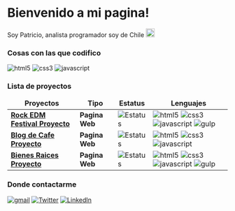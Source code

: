 <h1>Bienvenido a mi pagina!</h1>
<p>Soy Patricio, analista programador soy de Chile <img src="https://images.emojiterra.com/twitter/v14.0/128px/1f1e8-1f1f1.png" width="20"/></p>
<h3>Cosas con las que codifico</h3>
<p>

  <img alt="html5" src="https://img.shields.io/badge/-HTML5-E34F26?style=for-the-badge&logo=html5&logoColor=white" />
  <img alt="css3" src="https://img.shields.io/badge/-CSS3-1572B6?style=for-the-badge&logo=css3&logoColor=white" />
  <img alt="javascript" src="https://img.shields.io/badge/-JAVASCRIPT-ED8B00?style=for-the-badge&logo=javascript&logoColor=white" />

</p>
<h3>Lista de proyectos</h3>
<table>
  <thead align="center">
    <tr border: none;>
      <td><b>Proyectos</b></td>
      <td><b>Tipo</b></td>
      <td><b>Estatus</b></td>
      <td><b>Lenguajes</b></td>
    </tr>
  </thead>
  <tbody>
    <tr>
     <td><a href="https://github.com/PVEGAM/Rock-EDM-Festival-Proyecto"><b>Rock EDM Festival Proyecto</b></a></td>
      <td><a><b>Pagina Web</b></a></td>
      <td><img alt="Estatus" src="https://img.shields.io/static/v1?style=for-the-badge&label=ESTATUS&message=FINALIZADO&color=green"/></td>
      <td><img alt="html5" src="https://img.shields.io/badge/-HTML5-E34F26?style=for-the-badge&logo=html5&logoColor=white"/>
      <img alt="css3" src="https://img.shields.io/badge/-CSS3-1572B6?style=for-the-badge&logo=css3&logoColor=white"/>
      <img alt="javascript" src="https://img.shields.io/badge/-JAVASCRIPT-ED8B00?style=for-the-badge&logo=javascript&logoColor=white"/>
      <img alt="gulp" src="https://img.shields.io/badge/-GULP-F40027?style=for-the-badge&logo=gulp&logoColor=white"/>
    </tr>
     <tr>
     <td><a href="https://github.com/PVEGAM/Blog-Cafe-Proyecto"><b>Blog de Cafe Proyecto</b></a></td>
      <td><a><b>Pagina Web</b></a></td>
      <td><img alt="Estatus" src="https://img.shields.io/static/v1?style=for-the-badge&label=ESTATUS&message=FINALIZADO&color=green"/></td>
      <td><img alt="html5" src="https://img.shields.io/badge/-HTML5-E34F26?style=for-the-badge&logo=html5&logoColor=white"/>
      <img alt="css3" src="https://img.shields.io/badge/-CSS3-1572B6?style=for-the-badge&logo=css3&logoColor=white"/>
      <img alt="javascript" src="https://img.shields.io/badge/-JAVASCRIPT-ED8B00?style=for-the-badge&logo=javascript&logoColor=white"/>
    </tr>
       <tr>
     <td><a href="https://github.com/PVEGAM/Bienes-Raices-Proyecto"><b>Bienes Raices Proyecto</b></a></td>
      <td><a><b>Pagina Web</b></a></td>
      <td><img alt="Estatus" src="https://img.shields.io/static/v1?style=for-the-badge&label=ESTATUS&message=PENDIENTE&color=yellow"/></td>
      <td><img alt="html5" src="https://img.shields.io/badge/-HTML5-E34F26?style=for-the-badge&logo=html5&logoColor=white"/>
      <img alt="css3" src="https://img.shields.io/badge/-CSS3-1572B6?style=for-the-badge&logo=css3&logoColor=white"/>
      <img alt="javascript" src="https://img.shields.io/badge/-JAVASCRIPT-ED8B00?style=for-the-badge&logo=javascript&logoColor=white"/>
       <img alt="gulp" src="https://img.shields.io/badge/-GULP-F40027?style=for-the-badge&logo=gulp&logoColor=white"/>
    </tr>
  </tbody>
</table>
<h3>Donde contactarme</h3>
<p><a href="mailto:pvegam17@gmail.com" target="_blank"><img alt="gmail" src="https://img.shields.io/badge/GMAIL-D14836?.svg?&style=for-the-badge&logo=gmail&logoColor=white" /></a> 
<a href="" target="_blank"><img alt="Twitter" src="https://img.shields.io/badge/twitter-%231DA1F2.svg?&style=for-the-badge&logo=twitter&logoColor=white" /></a> 
<a href="https://www.linkedin.com/in/patricio-vega-11a729255/" target="_blank"><img alt="LinkedIn" src="https://img.shields.io/badge/linkedin-%230077B5.svg?&style=for-the-badge&logo=linkedin&logoColor=white" /></a>
</p>
